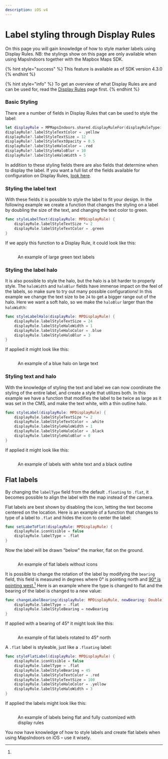 ```yaml
---
description: iOS v4
---
```


# Label styling through Display Rules

On this page you will gain knowledge of how to style marker labels using Display Rules. NB: the stylings show on this page are only available when using MapsIndoors together with the Mapbox Maps SDK.

{% hint style="success" %}
This feature is available as of SDK version 4.3.0
{% endhint %}

{% hint style="info" %}
To get an overview of what Display Rules are and can be used for, read the [Display Rules](../../../products/cms/display-rules.md) page first.
{% endhint %}

### Basic Styling

There are a number of fields in Display Rules that can be used to style the label:

```swift
let displayRule = MPMapsIndoors.shared.displayRuleFor(displayRuleType: .main)
displayRule?.labelStyleTextColor = .yellow
displayRule?.labelStyleTextSize = 12
displayRule?.labelStyleTextOpacity = 0.5
displayRule?.labelStyleHaloColor = .red
displayRule?.labelStyleHaloBlur = 10
displayRule?.labelStyleHaloWidth = 5
```

In addition to these styling fields there are also fields that determine when to display the label. If you want a full list of the fields available for configuration on Display Rules, [look here](../../../products/cms/display-rules.md).

### Styling the label text

With these fields it is possible to style the label to fit your design. In the following example we create a function that changes the styling on a label by doubling the size of the text, and changing the text color to green.

```swift
func styleLabelText(displayRule: MPDisplayRule) {
    displayRule.labelStyleTextSize *= 2
    displayRule.labelStyleTextColor = .green
}
```

If we apply this function to a Display Rule, it could look like this:

<figure><img src="../../../.gitbook/assets/large_green_labels.jpg" alt=""><figcaption><p>An example of large green text labels</p></figcaption></figure>

### Styling the label halo

It is also possible to style the halo, but the halo is a bit harder to properly style. The `haloWidth` and `haloBlur` fields have immense impact on the feel of the labels, so make sure to try out many possible configurations! In this example we change the text size to be `24` to get a bigger range out of the halo. Here we want a soft halo, so we make the `haloBlur` larger than the `haloWidth`:

```swift
func styleLabelHalo(displayRule: MPDisplayRule) {
    displayRule.labelStyleTextSize = 24
    displayRule.labelStyleHaloWidth = 1
    displayRule.labelStyleHaloColor = .blue
    displayRule.labelStyleHaloBlur = 3
}
```

If applied it might look like this:

<figure><img src="../../../.gitbook/assets/label_halo.jpg" alt=""><figcaption><p>An example of a blue halo on large text</p></figcaption></figure>

### Styling text and halo

With the knowledge of styling the text and label we can now coordinate the styling of the entire label, and create a style that utilizes both. In this example we have a function that modifies the label to be twice as large as it was set in the CMS, and make the text white, with a thin outline halo.

```swift
func styleLabel(displayRule: MPDisplayRule) {
    displayRule.labelStyleTextSize *= 2
    displayRule.labelStyleTextColor = .white
    displayRule.labelStyleHaloWidth = 1
    displayRule.labelStyleHaloColor = .black
    displayRule.labelStyleHaloBlur = 0
}
```

If applied it might look like this:

<figure><img src="../../../.gitbook/assets/ios_black_white_labels.jpg" alt=""><figcaption><p>An example of labels with white text and a black outline</p></figcaption></figure>

## Flat labels

By changing the `labelType` field from the default `.floating` to `.flat`, it becomes possible to align the label with the map instead of the camera.

Flat labels are best shown by disabling the icon, letting the text become centered on the location. Here is an example of a function that changes to type of a label to `.flat` and hides the icon to center the label:

```swift
func setLabeToFlat(displayRule: MPDisplayRule) {
    displayRule.iconVisible = false
    displayRule.labelType = .flat
}
```

Now the label will be drawn "below" the marker, flat on the ground.

<figure><img src="../../../.gitbook/assets/ios-flat-labels.jpg" alt=""><figcaption><p>An example of flat labels without icons</p></figcaption></figure>

It is possible to change the rotation of the label by modifying the `bearing` field, this field is measured in degrees where 0° is pointing north and [90° is pointing west.](#user-content-fn-1)[^1] Here is an example where the type is changed to flat and the bearing of the label is changed to a new value:

```swift
func changeLabelBearing(displayRule: MPDisplayRule, newBearing: Double) {
    displayRule.labelType = .flat
    displayRule.labelStyleBearing = newBearing
}
```

If applied with a bearing of 45° it might look like this:

<figure><img src="../../../.gitbook/assets/ios-flat-labels-bearing.jpg" alt=""><figcaption><p>An example of flat labels rotated to 45° north</p></figcaption></figure>

A `.flat` label is styleable, just like a `.floating` label:

```swift
func styleFlatLabel(displayRule: MPDisplayRule) {
    displayRule.iconVisible = false
    displayRule.labelType = .flat
    displayRule.labelStyleBearing = 45
    displayRule.labelStyleTextColor = .red
    displayRule.labelStyleTextSize = 100
    displayRule.labelStyleHaloColor = .yellow
    displayRule.labelStyleHaloWidth = 3
}
```

If applied the labels might look like this:

<figure><img src="../../../.gitbook/assets/ios-flat-labels-styled.jpg" alt=""><figcaption><p>An example of labels being flat and fully customized with display rules</p></figcaption></figure>

You now have knowledge of how to style labels and create flat labels when using MapsIndoors on iOS – use it wisely.

[^1]: 
